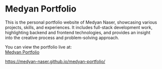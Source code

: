 # Medyan Portfolio

This is the personal portfolio website of Medyan Naser, showcasing various projects, skills, and experiences. It includes full-stack development work, highlighting backend and frontend technologies, and provides an insight into the creative process and problem-solving approach.

You can view the portfolio live at:  
[Medyan Portfolio](https://medyan-naser.github.io/medyan-portfolio/)

https://medyan-naser.github.io/medyan-portfolio/
